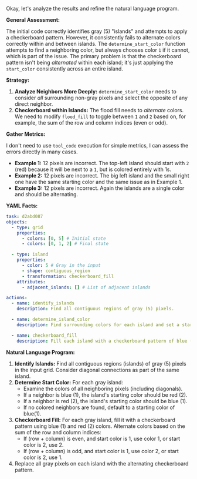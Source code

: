 Okay, let's analyze the results and refine the natural language program.

**General Assessment:**

The initial code correctly identifies gray (5) "islands" and attempts to apply a checkerboard pattern. However, it consistently fails to alternate colors correctly within and between islands. The `determine_start_color` function attempts to find a neighboring color, but always chooses color `1` if it cannot, which is part of the issue. The primary problem is that the checkerboard pattern isn't being *alternated* within each island; it's just applying the `start_color` consistently across an entire island.

**Strategy:**

1.  **Analyze Neighbors More Deeply:** `determine_start_color` needs to consider *all* surrounding non-gray pixels and select the opposite of any direct neighbor.
2.  **Checkerboard within Islands:** The flood fill needs to *alternate* colors. We need to modify `flood_fill` to toggle between `1` and `2` based on, for example, the sum of the row and column indices (even or odd).

**Gather Metrics:**

I don't need to use `tool_code` execution for simple metrics, I can assess the errors directly in many cases.

*   **Example 1:** 12 pixels are incorrect. The top-left island should start with `2` (red) because it will be next to a `1`, but is colored entirely with 1s.
*   **Example 2:** 12 pixels are incorrect. The big left island and the small right one have the same starting color and the same issue as in Example 1.
*   **Example 3:** 12 pixels are incorrect. Again the islands are a single color and should be alternating.

**YAML Facts:**


```yaml
task: d2abd087
objects:
  - type: grid
    properties:
      - colors: [0, 5] # Initial state
      - colors: [0, 1, 2] # Final state

  - type: island
    properties:
      - color: 5 # Gray in the input
      - shape: contiguous_region
      - transformation: checkerboard_fill
    attributes:
      - adjacent_islands: [] # List of adjacent islands

actions:
  - name: identify_islands
    description: Find all contiguous regions of gray (5) pixels.

  - name: determine_island_color
    description: Find surrounding colors for each island and set a starting color

  - name: checkerboard_fill
    description: Fill each island with a checkerboard pattern of blue (1) and red (2), starting with determined color.

```


**Natural Language Program:**

1.  **Identify Islands:** Find all contiguous regions (islands) of gray (5) pixels in the input grid. Consider diagonal connections as part of the same island.
2.  **Determine Start Color:** For each gray island:
    *   Examine the colors of all neighboring pixels (including diagonals).
    *   If a neighbor is blue (1), the island's starting color should be red (2).
    *   If a neighbor is red (2), the island's starting color should be blue (1).
    *   If no colored neighbors are found, default to a starting color of blue(1).
3.  **Checkerboard Fill:** For each gray island, fill it with a checkerboard pattern using blue (1) and red (2) colors. Alternate colors based on the sum of the row and column indices:
    *   If (row + column) is even, and start color is 1, use color 1, or start color is 2, use 2.
    *   If (row + column) is odd, and start color is 1, use color 2, or start color is 2, use 1.
4. Replace all gray pixels on each island with the alternating checkerboard pattern.

